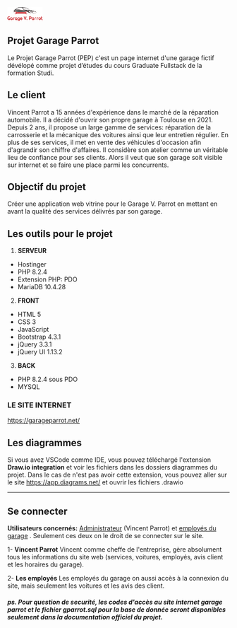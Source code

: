 <img src='./assets/images/logo_car_title.png' width="80">

## Projet Garage Parrot

Le Projet Garage Parrot (PEP) c'est un page internet d'une garage fictif dévélopé comme projet d’études du cours Graduate Fullstack de la formation Studi.

## Le client

Vincent Parrot a 15 années d'expérience dans le marché de la réparation automobile. Il a décidé d'ouvrir son propre garage à Toulouse en 2021. Depuis 2 ans, il propose un large gamme de services: réparation de la carrosserie et la mécanique des voitures ainsi que leur entretien régulier. En plus de ses services, il met en vente des véhicules d'occasion afin d'agrandir son chiffre d'affaires. Il considère son atelier comme un véritable lieu de confiance pour ses clients. Alors il veut que son garage soit visible sur internet et se faire une place parmi les concurrents.

## Objectif du projet

Créer une application web vitrine pour le Garage V. Parrot en mettant en avant la qualité des services délivrés par son garage.

## Les outils pour le projet

1. **SERVEUR**

- Hostinger
- PHP 8.2.4
- Extension PHP: PDO
- MariaDB 10.4.28
  <br>

2. **FRONT**

- HTML 5
- CSS 3
- JavaScript
- Bootstrap 4.3.1
- jQuery 3.3.1
- jQuery UI 1.13.2
  <br>

3. **BACK**

- PHP 8.2.4 sous PDO
- MYSQL
  <br>

### LE SITE INTERNET

https://garageparrot.net/

## Les diagrammes

Si vous avez VSCode comme IDE, vous pouvez téléchargé l'extension **Draw.io integration** et voir les fichiers dans les dossiers diagrammes du projet. Dans le cas de n'est pas avoir cette extension, vous pouvez aller sur le site https://app.diagrams.net/ et ouvrir les fichiers .drawio

<hr>

## Se connecter

**Utilisateurs concernés:** <u>Administrateur</u> (Vincent Parrot) et <u>employés du garage</u> . Seulement ces deux on le droit de se connecter sur le site.

1- **Vincent Parrot**
Vincent comme cheffe de l'entreprise, gère absolument tous les informations du site web (services, voitures, employés, avis client et les horaires du garage).

2- **Les employés**
Les employés du garage on aussi accès à la connexion du site, mais seulement les voitures et les avis des client.

##### ps. Pour question de securité, les codes d'accès au site internet garage parrot et le fichier gparrot.sql pour la base de donnée seront disponibles seulement dans la documentation officiel du projet.
